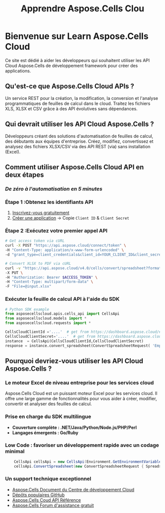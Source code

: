 ﻿---
title: Apprendre Aspose.Cells Clou
type: docs
url: /fr/learn
aliases: [/learn-aspose-cells-cloud]
linktitle: Lear
description: Bienvenue pour apprendre Aspose.Cells Cloud
weight: 15
kwords: Excel, Office Cloud, REST API, Tableur, PDF, CSV, Json, Markdown, Bienvenue pour apprendre Aspose.Cells Cloud
---
# Bienvenue sur Learn Aspose.Cells Cloud

Ce site est dédié à aider les développeurs qui souhaitent utiliser les API Cloud Aspose.Cells de développement framework pour créer des applications.

## Qu'est-ce que Aspose.Cells Cloud APIs ?

Un service REST pour la création, la modification, la conversion et l'analyse programmatiques de feuilles de calcul dans le cloud. Traitez les fichiers XLS, XLSX et CSV grâce à des API évolutives sans dépendances.

## Qui devrait utiliser les API Cloud Aspose.Cells ?

Développeurs créant des solutions d'automatisation de feuilles de calcul, des débutants aux équipes d'entreprise. Créez, modifiez, convertissez et analysez des fichiers XLSX/CSV via des API REST (via) sans installation (Excel).

## **Comment utiliser Aspose.Cells Cloud API en deux étapes**

### *De zéro à l'automatisation en 5 minutes*

###  Étape 1 :**Obtenez les identifiants API**

1. [Inscrivez-vous gratuitement](https://dashboard.aspose.cloud/signup)  
2. [Créer une application](https://dashboard.aspose.cloud/applications) → Copie `Client ID` & `Client Secret`  

###  Étape 2 :**Exécutez votre premier appel API**

```bash
# Get access token via cURL
curl -X POST "https://api.aspose.cloud/connect/token" \
-H "Content-Type: application/x-www-form-urlencoded" \
-d "grant_type=client_credentials&client_id=YOUR_CLIENT_ID&client_secret=YOUR_CLIENT_SECRET"

# Convert XLSX to PDF via cURL
curl -v "https://api.aspose.cloud/v4.0/cells/convert/spreadsheet?format=PDF" \
-X PUT \
-H "Authorization: Bearer $ACCESS_TOKEN" \
-H "Content-Type: multipart/form-data" \
-F "File=@input.xlsx"
```

### **Exécuter la feuille de calcul API à l'aide du SDK**

```python
# Python SDK example
from asposecellscloud.apis.cells_api import CellsApi
from asposecellscloud.models import *
from asposecellscloud.requests import *

CellsCloudClientId ='....'  # get from https://dashboard.aspose.cloud/#/applications
CellsCloudClientSecret='....'  # get from https://dashboard.aspose.cloud/#/applications
instance  = CellsApi(CellsCloudClientId,CellsCloudClientSecret)
response = instance.convert_spreadsheet(ConvertSpreadsheetRequest( 'EmployeeSalesSummary.xlsx', 'pdf') , local_outpath = "EmployeeSalesSummary.pdf")

```

## Pourquoi devriez-vous utiliser les API Cloud Aspose.Cells ?

### Le moteur Excel de niveau entreprise pour les services cloud

Aspose.Cells Cloud est un puissant moteur Excel pour les services cloud. Il offre une large gamme de fonctionnalités pour vous aider à créer, modifier, convertir et analyser des feuilles de calcul.

### Prise en charge du SDK multilingue

- **Couverture complète : .NET/Java/Python/Node.js/PHP/Perl**
- **Langages émergents : Go/Ruby**

### Low Code : favoriser un développement rapide avec un codage minimal

```C#
    CellsApi cellsApi = new CellsApi(Environment.GetEnvironmentVariable("CellsCloudClientId"), Environment.GetEnvironmentVariable("CellsCloudClientSecret"));
    cellsApi.ConvertSpreadsheet(new ConvertSpreadsheetRequest { Spreadsheet = "EmployeeSalesSummary.xlsx", format = "pdf" }, "EmployeeSalesSummary.pdf");
```

### Un support technique exceptionnel

- [Aspose.Cells Document du Centre de développement Cloud](https://docs.aspose.cloud/cells/)
- [Dépôts populaires GitHub](https://github.com/aspose-cells-cloud)
- [Aspose.Cells Coud API Référence](https://reference.aspose.cloud/cells)
- [Aspose.Cells Forum d'assistance gratuit](https://forum.aspose.cloud/c/cells/7)
